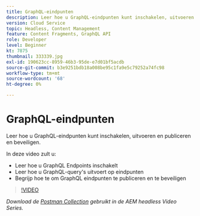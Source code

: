 ```yaml
---
title: GraphQL-eindpunten
description: Leer hoe u GraphQL-eindpunten kunt inschakelen, uitvoeren en publiceren en beveiligen.
version: Cloud Service
topic: Headless, Content Management
feature: Content Fragments, GraphQL API
role: Developer
level: Beginner
kt: 7875
thumbnail: 333339.jpg
exl-id: 190623cc-8959-46b3-95de-e7d01bf5acdb
source-git-commit: b3e9251bdb18a008be95c1fa9e5c79252a74fc98
workflow-type: tm+mt
source-wordcount: '68'
ht-degree: 0%

---
```


# GraphQL-eindpunten

Leer hoe u GraphQL-eindpunten kunt inschakelen, uitvoeren en publiceren en beveiligen.

In deze video zult u:

+ Leer hoe u GraphQL Endpoints inschakelt
+ Leer hoe u GraphQL-query&#39;s uitvoert op eindpunten
+ Begrijp hoe te om GraphQL eindpunten te publiceren en te beveiligen

>[!VIDEO](https://video.tv.adobe.com/v/333339?quality=12&learn=on)

_Download de [Postman Collection](./assets/aem-headless-video-series.postman_collection.json) gebruikt in de AEM headless Video Series._
